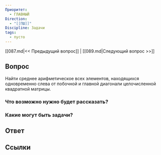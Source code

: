 ```yaml
---
Приоритет:
  - ГЛАВНЫЙ
Direction:
  - "[[ПШ]]" 
Discipline: Задачи 
tags:
  - пусто
---
```

[[087.md|<< Предыдущий вопрос]] | [[089.md|Следующий вопрос >>]]
## Вопрос

Найти среднее арифметическое всех элементов, находящихся одновременно слева от побочной и главной диагонали целочисленной квадратной матрицы.

### Что возможно нужно будет рассказать?

### Какие могут быть задачи?

## Ответ

## Ссылки
